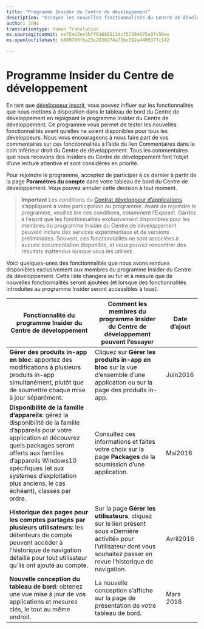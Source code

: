 ```yaml
---
title: "Programme Insider du Centre de développement"
description: "Essayez les nouvelles fonctionnalités du Centre de développement avant qu’elles ne soient disponibles pour tous, et dites-nous ce que vous en pensez."
author: JnHs
translationtype: Human Translation
ms.sourcegitcommit: ee75eb3ee3bff61666513dcf57384675a07c56ee
ms.openlocfilehash: b889769f6a23c2830274a72bc392a4409377c142

---
```


# Programme Insider du Centre de développement

En tant que [développeur inscrit](http://go.microsoft.com/fwlink/?LinkID=615100), vous pouvez influer sur les fonctionnalités que nous mettons à disposition dans le tableau de bord du Centre de développement en rejoignant le programme Insider du Centre de développement. Ce programme vous permet de tester les nouvelles fonctionnalités avant qu’elles ne soient disponibles pour tous les développeurs. Nous vous encourageons à nous faire part de vos commentaires sur ces fonctionnalités à l’aide du lien Commentaires dans le coin inférieur droit du Centre de développement. Tous les commentaires que nous recevons des Insiders du Centre de développement font l’objet d’une lecture attentive et sont considérés en priorité.

Pour rejoindre le programme, acceptez de participer à ce dernier à partir de la page **Paramètres du compte** dans votre tableau de bord du Centre de développement. Vous pouvez annuler cette décision à tout moment.

> **Important** Les conditions du [Contrat développeur d’applications](https://msdn.microsoft.com/windows/apps/hh694058.aspx) s’appliquent à votre participation au programme. Avant de rejoindre le programme, veuillez lire ces conditions, notamment l’ExposéI. Gardez à l’esprit que les fonctionnalités exclusivement disponibles pour les membres du programme Insider du Centre de développement peuvent inclure des services expérimentaux et de versions préliminaires. Souvent, ces fonctionnalités ne sont associées à aucune documentation disponible, et vous pouvez rencontrer des résultats inattendus lorsque vous les utilisez. 

Voici quelques-unes des fonctionnalités que nous avons rendues disponibles exclusivement aux membres du programme Insider du Centre de développement. Cette liste changera au fur et à mesure que de nouvelles fonctionnalités seront ajoutées (et lorsque des fonctionnalités introduites au programme Insider seront accessibles à tous).

| Fonctionnalité du programme Insider du Centre de développement   | Comment les membres du programme Insider du Centre de développement peuvent l’essayer | Date d’ajout |
|--------------------------------------|------------------------------------|------------|
|**Gérer des produits in-app en bloc**: apportez des modifications à plusieurs produits in-app simultanément, plutôt que de soumettre chaque mise à jour séparément. | Cliquez sur **Gérer les produits in-app en bloc** sur la vue d’ensemble d’une application ou sur la page des produits in-app. |Juin2016|
|**Disponibilité de la famille d’appareils**: gérez la disponibilité de la famille d’appareils pour votre application et découvrez quels packages seront offerts aux familles d’appareils Windows10 spécifiques (et aux systèmes d’exploitation plus anciens, le cas échéant), classés par ordre.|Consultez ces informations et faites votre choix sur la page **Packages** de la soumission d’une application.|Mai2016|
|**Historique des pages pour les comptes partagés par plusieurs utilisateurs**: les détenteurs de compte peuvent accéder à l’historique de navigation détaillé pour tout utilisateur qu’ils ont ajouté au compte.|Sur la page **Gérer les utilisateurs**, cliquez sur le lien présent sous «Dernière activité» pour l’utilisateur dont vous souhaitez passer en revue l’historique de navigation.|Avril2016|
|**Nouvelle conception du tableau de bord**: obtenez une vue mise à jour de vos applications et mesures clés, le tout au même endroit.|La nouvelle conception s’affiche sur la page de présentation de votre tableau de bord.|Mars 2016|








<!--HONumber=Jul16_HO2-->


